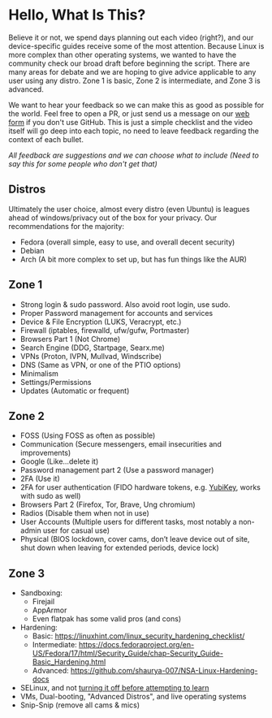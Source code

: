 # Hello, What Is This?
Believe it or not, we spend days planning out each video (right?), and our device-specific guides receive some of the most attention. Because Linux is more complex than other operating systems, we wanted to have the community check our broad draft before beginning the script. There are many areas for debate and we are hoping to give advice applicable to any user using any distro. Zone 1 is basic, Zone 2 is intermediate, and Zone 3 is advanced. 

We want to hear your feedback so we can make this as good as possible for the world. Feel free to open a PR, or just send us a message on our [web form](https://techlore.tech/contact.html) if you don't use GitHub. This is just a simple checklist and the video itself will go deep into each topic, no need to leave feedback regarding the context of each bullet. 

*All feedback are suggestions and we can choose what to include (Need to say this for some people who don't get that)*

## Distros
Ultimately the user choice, almost every distro (even Ubuntu) is leagues ahead of windows/privacy out of the box for your privacy. Our recommendations for the majority:
- Fedora (overall simple, easy to use, and overall decent security)
- Debian
- Arch (A bit more complex to set up, but has fun things like the AUR) 

## Zone 1
- Strong login & sudo password. Also avoid root login, use sudo.
- Proper Password management for accounts and services 
- Device & File Encryption (LUKS, Veracrypt, etc.)
- Firewall (iptables, firewalld, ufw/gufw, Portmaster)
- Browsers Part 1 (Not Chrome)
- Search Engine (DDG, Startpage, Searx.me)
- VPNs (Proton, IVPN, Mullvad, Windscribe)
- DNS (Same as VPN, or one of the PTIO options)
- Minimalism
- Settings/Permissions
- Updates (Automatic or frequent)

## Zone 2
- FOSS (Using FOSS as often as possible)
- Communication (Secure messengers, email insecurities and improvements)
- Google (Like...delete it)
- Password management part 2 (Use a password manager)
- 2FA (Use it)
- 2FA for user authentication (FIDO hardware tokens, e.g. [YubiKey](https://wiki.archlinux.org/title/YubiKey#Linux_user_authentication_with_PAM), works with sudo as well)
- Browsers Part 2 (Firefox, Tor, Brave, Ung chromium)
- Radios (Disable them when not in use)
- User Accounts (Multiple users for different tasks, most notably a non-admin user for casual use)
- Physical (BIOS lockdown, cover cams, don’t leave device out of site, shut down when leaving for extended periods, device lock)

## Zone 3
- Sandboxing:
  - Firejail
  - AppArmor
  - Even flatpak has some valid pros (and cons)
- Hardening:
  - Basic: https://linuxhint.com/linux_security_hardening_checklist/
  - Intermediate: https://docs.fedoraproject.org/en-US/Fedora/17/html/Security_Guide/chap-Security_Guide-Basic_Hardening.html
  - Advanced: https://github.com/shaurya-007/NSA-Linux-Hardening-docs
- SELinux, and not [turning it off before attempting to learn](https://www.youtube.com/watch?v=_WOKRaM-HI4)
- VMs, Dual-booting, "Advanced Distros", and live operating systems
- Snip-Snip (remove all cams & mics)
